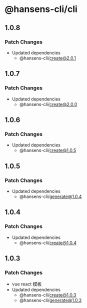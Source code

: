 # @hansens-cli/cli

## 1.0.8

### Patch Changes

- Updated dependencies
  - @hansens-cli/create@2.0.1

## 1.0.7

### Patch Changes

- Updated dependencies
  - @hansens-cli/create@2.0.0

## 1.0.6

### Patch Changes

- Updated dependencies
  - @hansens-cli/create@1.0.5

## 1.0.5

### Patch Changes

- Updated dependencies
  - @hansens-cli/generate@1.0.4

## 1.0.4

### Patch Changes

- Updated dependencies
  - @hansens-cli/create@1.0.4

## 1.0.3

### Patch Changes

- vue react 模板
- Updated dependencies
  - @hansens-cli/create@1.0.3
  - @hansens-cli/generate@1.0.3
